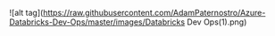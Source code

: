 ![alt tag](https://raw.githubusercontent.com/AdamPaternostro/Azure-Databricks-Dev-Ops/master/images/Databricks Dev Ops(1).png)
